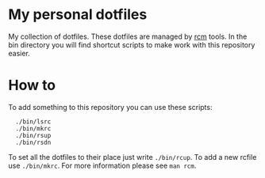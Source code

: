 # My personal dotfiles
My collection of dotfiles. These dotfiles are managed by [rcm](https://github.com/thoughtbot/rcm) tools. In the bin directory 
you will find shortcut scripts to make work with this repository easier.

# How to
To add something to this repository you can use these scripts:

```
  ./bin/lsrc
  ./bin/mkrc
  ./bin/rsup
  ./bin/rsdn
```

To set all the dotfiles to their place just write `./bin/rcup`. To add a new rcfile use `./bin/mkrc`. For more information please see
`man rcm`.
